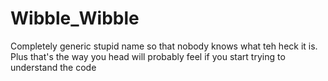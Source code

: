 # Wibble_Wibble
Completely generic stupid name so that nobody knows what teh heck it is. Plus that's the way you head will probably feel if you start trying to understand the code
